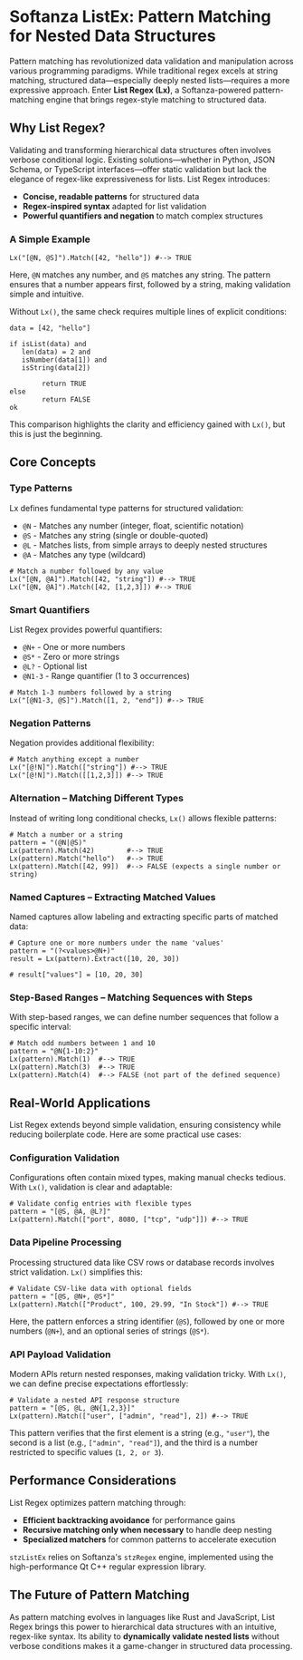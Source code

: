 # Softanza ListEx: Pattern Matching for Nested Data Structures

Pattern matching has revolutionized data validation and manipulation across various programming paradigms. While traditional regex excels at string matching, structured data—especially deeply nested lists—requires a more expressive approach. Enter **List Regex (Lx)**, a Softanza-powered pattern-matching engine that brings regex-style matching to structured data.

## Why List Regex?

Validating and transforming hierarchical data structures often involves verbose conditional logic. Existing solutions—whether in Python, JSON Schema, or TypeScript interfaces—offer static validation but lack the elegance of regex-like expressiveness for lists. List Regex introduces:

* **Concise, readable patterns** for structured data
* **Regex-inspired syntax** adapted for list validation
* **Powerful quantifiers and negation** to match complex structures

### A Simple Example

```ring
Lx("[@N, @S]").Match([42, "hello"]) #--> TRUE
```

Here, `@N` matches any number, and `@S` matches any string. The pattern ensures that a number appears first, followed by a string, making validation simple and intuitive.

Without `Lx()`, the same check requires multiple lines of explicit conditions:

```ring
data = [42, "hello"]

if isList(data) and
   len(data) = 2 and
   isNumber(data[1]) and
   isString(data[2])

        return TRUE
else
        return FALSE
ok
```

This comparison highlights the clarity and efficiency gained with `Lx()`, but this is just the beginning.

## Core Concepts

### Type Patterns

Lx defines fundamental type patterns for structured validation:

* `@N` - Matches any number (integer, float, scientific notation)
* `@S` - Matches any string (single or double-quoted)
* `@L` - Matches lists, from simple arrays to deeply nested structures
* `@A` - Matches any type (wildcard)

```ring
# Match a number followed by any value
Lx("[@N, @A]").Match([42, "string"]) #--> TRUE
Lx("[@N, @A]").Match([42, [1,2,3]]) #--> TRUE
```

### Smart Quantifiers

List Regex provides powerful quantifiers:

* `@N+` - One or more numbers
* `@S*` - Zero or more strings
* `@L?` - Optional list
* `@N1-3` - Range quantifier (1 to 3 occurrences)

```ring
# Match 1-3 numbers followed by a string
Lx("[@N1-3, @S]").Match([1, 2, "end"]) #--> TRUE
```

### Negation Patterns

Negation provides additional flexibility:

```ring
# Match anything except a number
Lx("[@!N]").Match(["string"]) #--> TRUE
Lx("[@!N]").Match([[1,2,3]]) #--> TRUE
```

### Alternation – Matching Different Types

Instead of writing long conditional checks, `Lx()` allows flexible patterns:

```ring
# Match a number or a string
pattern = "(@N|@S)"
Lx(pattern).Match(42)        #--> TRUE
Lx(pattern).Match("hello")   #--> TRUE
Lx(pattern).Match([42, 99])  #--> FALSE (expects a single number or string)
```

### Named Captures – Extracting Matched Values

Named captures allow labeling and extracting specific parts of matched data:

```ring
# Capture one or more numbers under the name 'values'
pattern = "(?<values>@N+)"
result = Lx(pattern).Extract([10, 20, 30])

# result["values"] = [10, 20, 30]
```

### Step-Based Ranges – Matching Sequences with Steps

With step-based ranges, we can define number sequences that follow a specific interval:

```ring
# Match odd numbers between 1 and 10
pattern = "@N{1-10:2}"
Lx(pattern).Match(1)  #--> TRUE
Lx(pattern).Match(3)  #--> TRUE
Lx(pattern).Match(4)  #--> FALSE (not part of the defined sequence)
```

## Real-World Applications

List Regex extends beyond simple validation, ensuring consistency while reducing boilerplate code. Here are some practical use cases:

### Configuration Validation

Configurations often contain mixed types, making manual checks tedious. With `Lx()`, validation is clear and adaptable:

```ring
# Validate config entries with flexible types
pattern = "[@S, @A, @L?]"
Lx(pattern).Match(["port", 8080, ["tcp", "udp"]]) #--> TRUE
```

### Data Pipeline Processing

Processing structured data like CSV rows or database records involves strict validation. `Lx()` simplifies this:

```ring
# Validate CSV-like data with optional fields
pattern = "[@S, @N+, @S*]"
Lx(pattern).Match(["Product", 100, 29.99, "In Stock"]) #--> TRUE
```

Here, the pattern enforces a string identifier (`@S`), followed by one or more numbers (`@N+`), and an optional series of strings (`@S*`).

### API Payload Validation

Modern APIs return nested responses, making validation tricky. With `Lx()`, we can define precise expectations effortlessly:

```ring
# Validate a nested API response structure
pattern = "[@S, @L, @N{1,2,3}]"
Lx(pattern).Match(["user", ["admin", "read"], 2]) #--> TRUE
```

This pattern verifies that the first element is a string (e.g., `"user"`), the second is a list (e.g., `["admin", "read"]`), and the third is a number restricted to specific values (`1, 2, or 3`).

## Performance Considerations

List Regex optimizes pattern matching through:

* **Efficient backtracking avoidance** for performance gains
* **Recursive matching only when necessary** to handle deep nesting
* **Specialized matchers** for common patterns to accelerate execution

`stzListEx` relies on Softanza's `stzRegex` engine, implemented using the high-performance Qt C++ regular expression library.

## The Future of Pattern Matching

As pattern matching evolves in languages like Rust and JavaScript, List Regex brings this power to hierarchical data structures with an intuitive, regex-like syntax. Its ability to **dynamically validate nested lists** without verbose conditions makes it a game-changer in structured data processing.